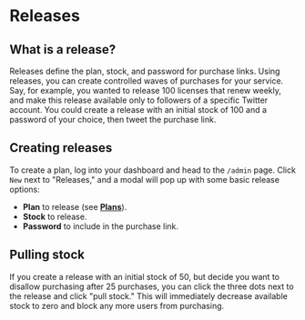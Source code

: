 # Releases

## What is a release?

Releases define the plan, stock, and password for purchase links. Using releases, you can create controlled waves of purchases for your service. Say, for example, you wanted to release 100 licenses that renew weekly, and make this release available only to followers of a specific Twitter account. You could create a release with an initial stock of 100 and a password of your choice, then tweet the purchase link.

## Creating releases

To create a plan, log into your dashboard and head to the `/admin` page. Click `New` next to "Releases," and a modal will pop up with some basic release options:

* **Plan** to release \(see [**Plans**](plans.md)\).
* **Stock** to release.
* **Password** to include in the purchase link.

## Pulling stock

If you create a release with an initial stock of 50, but decide you want to disallow purchasing after 25 purchases, you can click the three dots next to the release and click "pull stock." This will immediately decrease available stock to zero and block any more users from purchasing.

